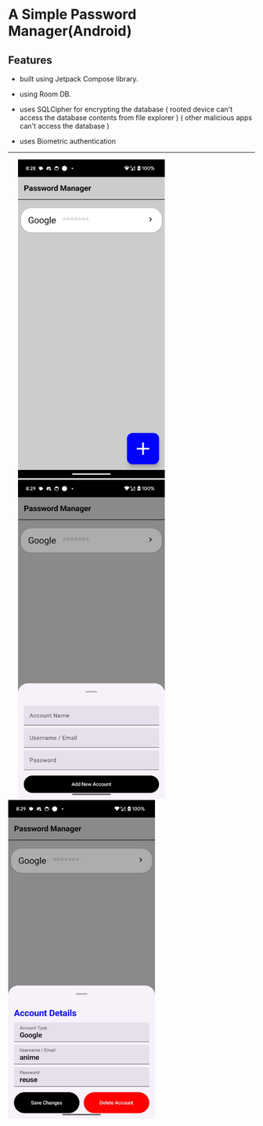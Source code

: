 # A Simple Password Manager(Android)

## Features

* built using Jetpack Compose library.

* using Room DB.

* uses SQLCipher for encrypting the database 
( rooted device can't access the database contents from file explorer )
( other malicious apps can't access the database )

* uses Biometric authentication


<hr>

<p>
<img src = "https://raw.githubusercontent.com/anikkcah/ImageblobsforReadme/master/home_screen.jpg" width="300" height="650" hspace="20">
<img src = "https://raw.githubusercontent.com/anikkcah/ImageblobsforReadme/master/home_screen_add_new.jpg" width="300" height="650" hspace="20">
<img src = "https://raw.githubusercontent.com/anikkcah/ImageblobsforReadme/master/home_screen_pass_show.jpg" width="300" height="650">
</p>

